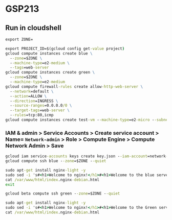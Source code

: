 # GSP213
## Run in cloudshell
```cmd
export ZONE=
```
```cmd
export PROJECT_ID=$(gcloud config get-value project)
gcloud compute instances create blue \
  --zone=$ZONE \
  --machine-type=e2-medium \
  --tags=web-server
gcloud compute instances create green \
  --zone=$ZONE \
  --machine-type=e2-medium 
gcloud compute firewall-rules create allow-http-web-server \
  --network=default \
  --action=ALLOW \
  --direction=INGRESS \
  --source-ranges=0.0.0.0/0 \
  --target-tags=web-server \
  --rules=tcp:80,icmp
gcloud compute instances create test-vm --machine-type=e2-micro --subnet=default --zone=$ZONE
```
### IAM & admin > Service Accounts > Create service account > Name= `Network-admin` > Role > Compute Engine > Compute Network Admin > Save
```cmd
gcloud iam service-accounts keys create key.json --iam-account=network-admin@$PROJECT_ID.iam.gserviceaccount.com
gcloud compute ssh blue --zone=$ZONE --quiet
```
```cmd
sudo apt-get install nginx-light -y
sudo sed -i 's#<h1>Welcome to nginx!</h1>#<h1>Welcome to the blue server!</h1>#' /var/www/html/index.nginx-debian.html
cat /var/www/html/index.nginx-debian.html
exit
```
```cmd
gcloud beta compute ssh green --zone=$ZONE --quiet
```
```cmd
sudo apt-get install nginx-light -y
sudo sed -i 's#<h1>Welcome to nginx!</h1>#<h1>Welcome to the Green server!</h1>#' /var/www/html/index.nginx-debian.html
cat /var/www/html/index.nginx-debian.html
```
